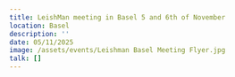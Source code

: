 ```yaml
---
title: LeishMan meeting in Basel 5 and 6th of November
location: Basel
description: ''
date: 05/11/2025
image: /assets/events/Leishman Basel Meeting Flyer.jpg
talk: []
---
```


